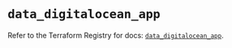 # `data_digitalocean_app`

Refer to the Terraform Registry for docs: [`data_digitalocean_app`](https://registry.terraform.io/providers/digitalocean/digitalocean/2.54.0/docs/data-sources/app).
